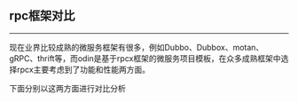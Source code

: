 ## rpc框架对比
-------
现在业界比较成熟的微服务框架有很多，例如Dubbo、Dubbox、motan、gRPC、thrift等，而odin是基于rpcx框架的微服务项目模板，在众多成熟框架中选择rpcx主要考虑到了功能和性能两方面。

下面分别以这两方面进行对比分析
